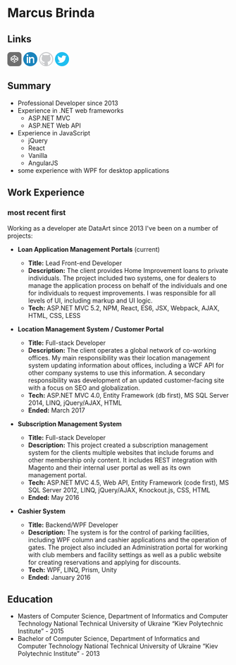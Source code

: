 # Marcus Brinda

## Links

[![CodePen](images/codepen.png)](https://codepen.io/maccabee/)
[![LinkedIn](images/Linkedin.png)](https://www.linkedin.com/in/marcus-brinda)
[![Github](images/github.png)](https://github.com/Maccabee)
[![twitter](images/twitter.png)](https://www.twitter.com/maccabeeodin)

## Summary

- Professional Developer since 2013
- Experience in .NET web frameworks
    - ASP.NET MVC
    - ASP.NET Web API
- Experience in JavaScript
    - jQuery
    - React
    - Vanilla
    - AngularJS
- some experience with WPF for desktop applications

## Work Experience 
### most recent first
Working as a developer ate DataArt since 2013 I've been on a number of projects:

- **Loan Application Management Portals** (current)
    - **Title:** Lead Front-end Developer
    - **Description:** The client provides Home Improvement loans to private individuals. The project included two systems, one for dealers to manage the application process on behalf of the individuals and one for individuals to request improvements. I was responsible for all levels of UI, including markup and UI logic.
    - **Tech:** ASP.NET MVC 5.2, NPM, React, ES6, JSX, Webpack, AJAX, HTML, CSS, LESS

- **Location Management System / Customer Portal**
    - **Title:** Full-stack Developer
    - **Description:** The client operates a global network of co-working offices. My main responsibility was their location management system updating information about offices, including a WCF API for other company systems to use this information. A secondary responsibility was development of an updated customer-facing site with a focus on SEO and globalization.
    - **Tech:** ASP.NET MVC 4.0, Entity Framework (db first), MS SQL Server 2014, LINQ, jQuery/AJAX, HTML
    - **Ended:** March 2017

- **Subscription Management System**
    - **Title:** Full-stack Developer
    - **Description:** This project created a subscription management system for the clients multiple websites that include forums and other membership only content. It includes REST integration with Magento and their internal user portal as well as its own management portal.
    - **Tech:** ASP.NET MVC 4.5, Web API, Entity Framework (code first), MS SQL Server 2012, LINQ, jQuery/AJAX, Knockout.js, CSS, HTML
    - **Ended:** May 2016

- **Cashier System**
    - **Title:** Backend/WPF Developer
    - **Description:** The system is for the control of parking facilities, including WPF column and cashier applications and the operation of gates. The project also included an Administration portal for working with club members and facility settings as well as a public website for creating reservations and applying for discounts.
    - **Tech:** WPF, LINQ, Prism, Unity
    - **Ended:** January 2016
## Education 

- Masters of Computer Science, Department of Informatics and Computer Technology National Technical University of Ukraine “Kiev Polytechnic Institute” - 2015
- Bachelor of Computer Science, Department of Informatics and Computer Technology National Technical University of Ukraine “Kiev Polytechnic Institute” - 2013
